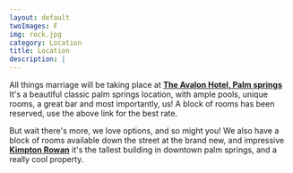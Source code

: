 ```yaml
---
layout: default
twoImages: F
img: rock.jpg
category: Location
title: Location
description: |
---
```



All things marriage will be taking place at **[The Avalon Hotel, Palm springs](http://www.avalon-hotel.com/palm-springs)** It's a beautiful classic palm springs location, with ample pools, unique rooms, a great bar and most importantly, us!  A block of rooms has been reserved,  use the above link for the best rate.  

But wait there's more, we love options, and so might you! We also have a block of rooms available down the street at the brand new, and impressive **[Kimpton Rowan](http://www.rowanpalmsprings.com/)** it's the tallest building in downtown palm springs, and a really cool property.  
